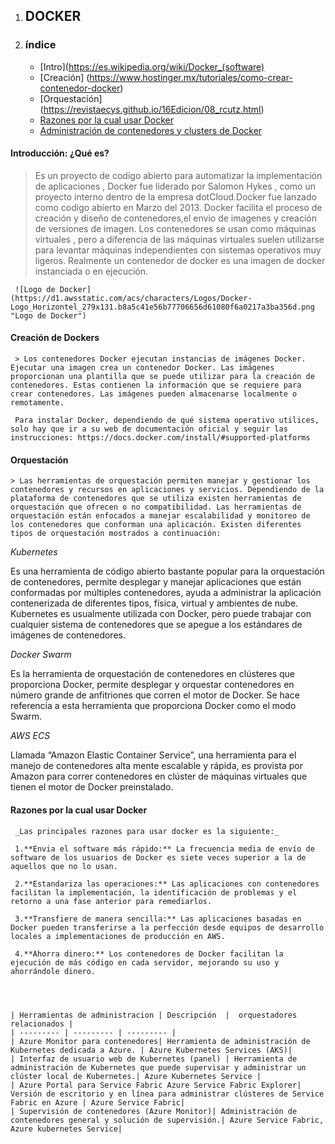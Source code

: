 
1. ## DOCKER

3. ### índice

    - [Intro](https://es.wikipedia.org/wiki/Docker_(software) 
    - [Creación] (https://www.hostinger.mx/tutoriales/como-crear-contenedor-docker)
    - [Orquestación] (https://revistaecys.github.io/16Edicion/08_rcutz.html)
    - [Razones por la cual usar Docker](https://aws.amazon.com/es/docker/)
    - [Administración de contenedores y clusters de Docker](https://learn.microsoft.com/es-es/dotnet/architecture/containerized-lifecycle/run-manage-monitor-docker-environments/manage-production-docker-environments)

#### Introducción: ¿Qué es? 
   > Es un proyecto de codigo abierto para automatizar la implementación de aplicaciones , Docker fue liderado por Salomon Hykes , como un proyecto interno dentro de la empresa dotCloud.Docker     fue lanzado como codigo abierto en Marzo del 2013. Docker facilita el proceso de creación y diseño de contenedores,el envio de imagenes y creación de versiones de imagen.
     Los contenedores se usan como máquinas virtuales , pero a diferencia de las máquinas virtuales suelen utilizarse para levantar máquinas independientes con sistemas operativos muy ligeros.
     Realmente un contenedor de docker es una imagen de docker instanciada o en ejecución.

     ![Logo de Docker](https://d1.awsstatic.com/acs/characters/Logos/Docker-Logo_Horizontel_279x131.b8a5c41e56b77706656d61080f6a0217a3ba356d.png "Logo de Docker")

#### Creación de Dockers
     > Los contenedores Docker ejecutan instancias de imágenes Docker. Ejecutar una imagen crea un contenedor Docker. Las imágenes proporcionan una plantilla que se puede utilizar para la creación de contenedores. Estas contienen la información que se requiere para crear contenedores. Las imágenes pueden almacenarse localmente o remotamente.

     Para instalar Docker, dependiendo de qué sistema operativo utilices, solo hay que ir a su web de documentación oficial y seguir las instrucciones: https://docs.docker.com/install/#supported-platforms
     
#### Orquestación
    > Las herramientas de orquestación permiten manejar y gestionar los contenedores y recursos en aplicaciones y servicios. Dependiendo de la plataforma de contenedores que se utiliza existen herramientas de orquestación que ofrecen o no compatibilidad. Las herramientas de orquestación están enfocados a manejar escalabilidad y monitoreo de los contenedores que conforman una aplicación. Existen diferentes tipos de orquestación mostrados a continuación:
  
  _Kubernetes_

Es una herramienta de código abierto bastante popular para la orquestación de contenedores, permite desplegar y manejar aplicaciones que están conformadas por múltiples contenedores, ayuda a administrar la aplicación contenerizada de diferentes tipos, física, virtual y ambientes de nube. Kubernetes es usualmente utilizada con Docker, pero puede trabajar con cualquier sistema de contenedores que se apegue a los estándares de imágenes de contenedores. 

_Docker Swarm_

Es la herramienta de orquestación de contenedores en clústeres que proporciona Docker, permite desplegar y orquestar contenedores en número grande de anfitriones que corren el motor de Docker. Se hace referencia a esta herramienta que proporciona Docker como el modo Swarm. 

_AWS ECS_

Llamada “Amazon Elastic Container Service”, una herramienta para el manejo de contenedores alta mente escalable y rápida, es provista por Amazon para correr contenedores en clúster de máquinas virtuales que tienen el motor de Docker preinstalado. 
#### Razones por la cual usar Docker

     _Las principales razones para usar docker es la siguiente:_

     1.**Envia el software más rápido:** La frecuencia media de envío de software de los usuarios de Docker es siete veces superior a la de aquellos que no lo usan.

     2.**Estandariza las operaciones:** Las aplicaciones con contenedores facilitan la implementación, la identificación de problemas y el retorno a una fase anterior para remediarlos.

     3.**Transfiere de manera sencilla:** Las aplicaciones basadas en Docker pueden transferirse a la perfección desde equipos de desarrollo locales a implementaciones de producción en AWS.

     4.**Ahorra dinero:** Los contenedores de Docker facilitan la ejecución de más código en cada servidor, mejorando su uso y ahorrándole dinero.



         
    | Herramientas de administracion | Descripción  |  orquestadores relacionados |
    | --------- | --------- | --------- |
    | Azure Monitor para contenedores| Herramienta de administración de Kubernetes dedicada a Azure. | Azure Kubernetes Services (AKS)|
    | Interfaz de usuario web de Kubernetes (panel) | Herramienta de administración de Kubernetes que puede supervisar y administrar un clúster local de Kubernetes.| Azure Kubernetes Service |
    | Azure Portal para Service Fabric Azure Service Fabric Explorer| Versión de escritorio y en línea para administrar clústeres de Service Fabric en Azure | Azure Service Fabric|
    | Supervisión de contenedores (Azure Monitor)| Administración de contenedores general y solución de supervisión.| Azure Service Fabric, Azure kubernetes Service|




